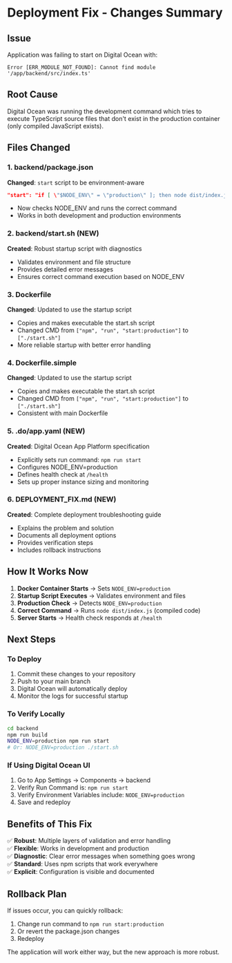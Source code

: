 # Deployment Fix - Changes Summary

## Issue
Application was failing to start on Digital Ocean with:
```
Error [ERR_MODULE_NOT_FOUND]: Cannot find module '/app/backend/src/index.ts'
```

## Root Cause
Digital Ocean was running the development command which tries to execute TypeScript source files that don't exist in the production container (only compiled JavaScript exists).

## Files Changed

### 1. backend/package.json
**Changed**: `start` script to be environment-aware
```json
"start": "if [ \"$NODE_ENV\" = \"production\" ]; then node dist/index.js; else npm run dev; fi"
```
- Now checks NODE_ENV and runs the correct command
- Works in both development and production environments

### 2. backend/start.sh (NEW)
**Created**: Robust startup script with diagnostics
- Validates environment and file structure
- Provides detailed error messages
- Ensures correct command execution based on NODE_ENV

### 3. Dockerfile
**Changed**: Updated to use the startup script
- Copies and makes executable the start.sh script
- Changed CMD from `["npm", "run", "start:production"]` to `["./start.sh"]`
- More reliable startup with better error handling

### 4. Dockerfile.simple
**Changed**: Updated to use the startup script
- Copies and makes executable the start.sh script
- Changed CMD from `["npm", "run", "start:production"]` to `["./start.sh"]`
- Consistent with main Dockerfile

### 5. .do/app.yaml (NEW)
**Created**: Digital Ocean App Platform specification
- Explicitly sets run command: `npm run start`
- Configures NODE_ENV=production
- Defines health check at `/health`
- Sets up proper instance sizing and monitoring

### 6. DEPLOYMENT_FIX.md (NEW)
**Created**: Complete deployment troubleshooting guide
- Explains the problem and solution
- Documents all deployment options
- Provides verification steps
- Includes rollback instructions

## How It Works Now

1. **Docker Container Starts** → Sets `NODE_ENV=production`
2. **Startup Script Executes** → Validates environment and files
3. **Production Check** → Detects `NODE_ENV=production`
4. **Correct Command** → Runs `node dist/index.js` (compiled code)
5. **Server Starts** → Health check responds at `/health`

## Next Steps

### To Deploy
1. Commit these changes to your repository
2. Push to your main branch
3. Digital Ocean will automatically deploy
4. Monitor the logs for successful startup

### To Verify Locally
```bash
cd backend
npm run build
NODE_ENV=production npm run start
# Or: NODE_ENV=production ./start.sh
```

### If Using Digital Ocean UI
1. Go to App Settings → Components → backend
2. Verify Run Command is: `npm run start`
3. Verify Environment Variables include: `NODE_ENV=production`
4. Save and redeploy

## Benefits of This Fix

✅ **Robust**: Multiple layers of validation and error handling  
✅ **Flexible**: Works in development and production  
✅ **Diagnostic**: Clear error messages when something goes wrong  
✅ **Standard**: Uses npm scripts that work everywhere  
✅ **Explicit**: Configuration is visible and documented  

## Rollback Plan
If issues occur, you can quickly rollback:
1. Change run command to `npm run start:production`
2. Or revert the package.json changes
3. Redeploy

The application will work either way, but the new approach is more robust.


